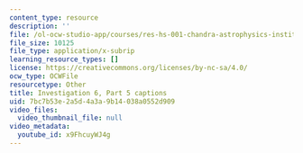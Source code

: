 ```yaml
---
content_type: resource
description: ''
file: /ol-ocw-studio-app/courses/res-hs-001-chandra-astrophysics-institute/x9FhcuyWJ4g_captions.webvtt
file_size: 10125
file_type: application/x-subrip
learning_resource_types: []
license: https://creativecommons.org/licenses/by-nc-sa/4.0/
ocw_type: OCWFile
resourcetype: Other
title: Investigation 6, Part 5 captions
uid: 7bc7b53e-2a5d-4a3a-9b14-038a0552d909
video_files:
  video_thumbnail_file: null
video_metadata:
  youtube_id: x9FhcuyWJ4g
---
```

